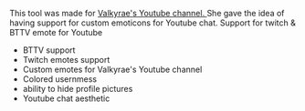 This tool was made for <a href ="https://www.youtube.com/channel/UCWxlUwW9BgGISaakjGM37aw" className="link"> Valkyrae's Youtube channel. 
 </a> She gave the idea of having support for custom emoticons for Youtube chat. Support for twitch & BTTV emote for Youtube</p>
               <p>
               <ul>
               <li>BTTV support</li>
               <li>Twitch emotes support</li>
               <li>Custom emotes for Valkyrae's Youtube channel</li>
               <li>Colored usernmess</li>
               <li>ability to hide profile pictures</li>
               <li>Youtube chat aesthetic </li>
               </ul>
               </p>
